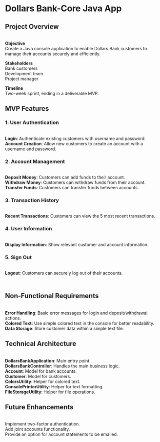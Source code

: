 # Dollars Bank-Core Java App

## Project Overview

**<br>Objective**
<br>Create a Java console application to enable Dollars Bank customers to manage their accounts securely and efficiently.

**Stakeholders**
<br>Bank customers
<br>Development team
<br>Project manager

**Timeline**
<br>Two-week sprint, ending in a deliverable MVP.

## MVP Features
### 1. **User Authentication**
<br>**Login**: Authenticate existing customers with username and password.
<br>**Account Creation**: Allow new customers to create an account with a username and password.

### 2. **Account Management**
<br>**Deposit Money**: Customers can add funds to their account.
<br>**Withdraw Money**: Customers can withdraw funds from their account.
<br>**Transfer Funds**: Customers can transfer funds between accounts.

### 3. **Transaction History**
<br>**Recent Transactions**: Customers can view the 5 most recent transactions.

### 4. **User Information**
<br>**Display Information**: Show relevant customer and account information.

### 5. **Sign Out**
<br>**Logout**: Customers can securely log out of their accounts.

## <br>Non-Functional Requirements
<br>**Error Handling**: Basic error messages for login and deposit/withdrawal actions.
<br>**Colored Text**: Use simple colored text in the console for better readability.
<br>**Data Storage**: Store customer data within a simple text file.

## Technical Architecture
<br>**DollarsBankApplication**: Main entry point.
<br>**DollarsBankController**: Handles the main business logic.
<br>**Account**: Model for bank accounts.
<br>**Customer**: Model for customers.
<br>**ColorsUtility**: Helper for colored text.
<br>**ConsolePrinterUtility**: Helper for text formatting.
<br>**FileStorageUtility**: Helper for file operations.


## Future Enhancements
<br>Implement two-factor authentication.
<br>Add joint accounts functionality.
<br>Provide an option for account statements to be emailed.












